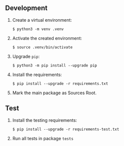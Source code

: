 ## Development

1. Create a virtual environment:

    `$ python3 -m venv .venv`

2. Activate the created environment:

    `$ source .venv/bin/activate`

3. Upgrade `pip`:

    `$ python3 -m pip install --upgrade pip`

4. Install the requirements:

    `$ pip install --upgrade -r requirements.txt`
    
5. Mark the main package as Sources Root.

## Test

1. Install the testing requirements:

    `$ pip install --upgrade -r requirements-test.txt`
    
2. Run all tests in package `tests`
